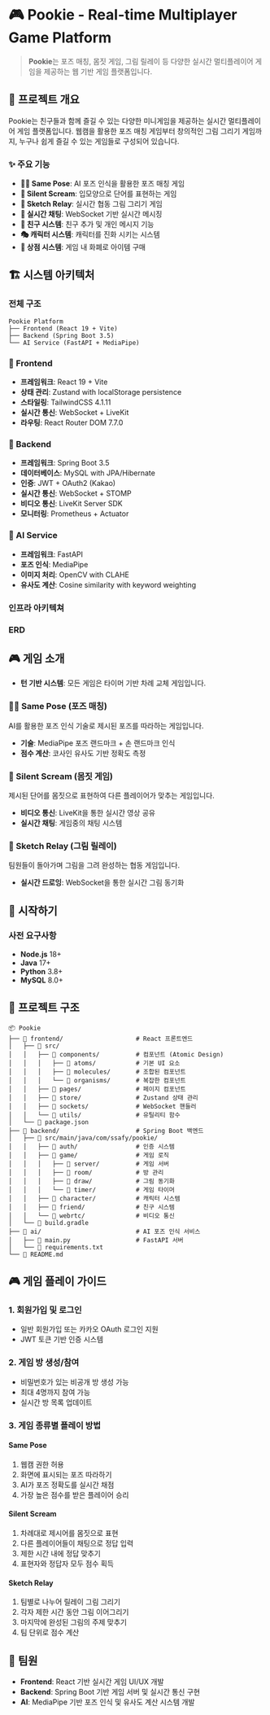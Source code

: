 # 🎮 Pookie - Real-time Multiplayer Game Platform

> **Pookie**는 포즈 매칭, 몸짓 게임, 그림 릴레이 등 다양한 실시간 멀티플레이어 게임을 제공하는 웹 기반 게임 플랫폼입니다.

## 🎯 프로젝트 개요

Pookie는 친구들과 함께 즐길 수 있는 다양한 미니게임을 제공하는 실시간 멀티플레이어 게임 플랫폼입니다. 웹캠을 활용한 포즈 매칭 게임부터 창의적인 그림 그리기 게임까지, 누구나 쉽게 즐길 수 있는 게임들로 구성되어 있습니다.

### ✨ 주요 기능

- **🤸‍♀️ Same Pose**: AI 포즈 인식을 활용한 포즈 매칭 게임
- **🤫 Silent Scream**: 입모양으로 단어를 표현하는 게임
- **🎨 Sketch Relay**: 실시간 협동 그림 그리기 게임
- **💬 실시간 채팅**: WebSocket 기반 실시간 메시징
- **👫 친구 시스템**: 친구 추가 및 개인 메시지 기능
- **🎭 캐릭터 시스템**: 캐릭터를 진화 시키는 시스템
- **🏪 상점 시스템**: 게임 내 화폐로 아이템 구매

## 🏗️ 시스템 아키텍처

### 전체 구조
```
Pookie Platform
├── Frontend (React 19 + Vite)
├── Backend (Spring Boot 3.5)
└── AI Service (FastAPI + MediaPipe)
```

### 📱 Frontend
- **프레임워크**: React 19 + Vite
- **상태 관리**: Zustand with localStorage persistence
- **스타일링**: TailwindCSS 4.1.11
- **실시간 통신**: WebSocket + LiveKit
- **라우팅**: React Router DOM 7.7.0

### 🚀 Backend
- **프레임워크**: Spring Boot 3.5
- **데이터베이스**: MySQL with JPA/Hibernate
- **인증**: JWT + OAuth2 (Kakao)
- **실시간 통신**: WebSocket + STOMP
- **비디오 통신**: LiveKit Server SDK
- **모니터링**: Prometheus + Actuator

### 🤖 AI Service
- **프레임워크**: FastAPI
- **포즈 인식**: MediaPipe
- **이미지 처리**: OpenCV with CLAHE
- **유사도 계산**: Cosine similarity with keyword weighting

### 인프라 아키텍쳐


### ERD


## 🎮 게임 소개

- **턴 기반 시스템**: 모든 게임은 타이머 기반 차례 교체 게임입니다.

### 🤸‍♀️ Same Pose (포즈 매칭)
AI를 활용한 포즈 인식 기술로 제시된 포즈를 따라하는 게임입니다.
- **기술**: MediaPipe 포즈 랜드마크 + 손 랜드마크 인식
- **점수 계산**: 코사인 유사도 기반 정확도 측정

### 🤫 Silent Scream (몸짓 게임)
제시된 단어를 몸짓으로 표현하여 다른 플레이어가 맞추는 게임입니다.
- **비디오 통신**: LiveKit을 통한 실시간 영상 공유
- **실시간 채팅**: 게임중의 채팅 시스템

### 🎨 Sketch Relay (그림 릴레이)
팀원들이 돌아가며 그림을 그려 완성하는 협동 게임입니다.
- **실시간 드로잉**: WebSocket을 통한 실시간 그림 동기화

## 🚀 시작하기

### 사전 요구사항
- **Node.js** 18+ 
- **Java** 17+
- **Python** 3.8+
- **MySQL** 8.0+

## 📁 프로젝트 구조

```
📦 Pookie
├── 📂 frontend/                    # React 프론트엔드
│   ├── 📂 src/
│   │   ├── 📂 components/          # 컴포넌트 (Atomic Design)
│   │   │   ├── 📂 atoms/           # 기본 UI 요소
│   │   │   ├── 📂 molecules/       # 조합된 컴포넌트
│   │   │   └── 📂 organisms/       # 복잡한 컴포넌트
│   │   ├── 📂 pages/               # 페이지 컴포넌트
│   │   ├── 📂 store/               # Zustand 상태 관리
│   │   ├── 📂 sockets/             # WebSocket 핸들러
│   │   └── 📂 utils/               # 유틸리티 함수
│   └── 📄 package.json
├── 📂 backend/                     # Spring Boot 백엔드
│   ├── 📂 src/main/java/com/ssafy/pookie/
│   │   ├── 📂 auth/                # 인증 시스템
│   │   ├── 📂 game/                # 게임 로직
│   │   │   ├── 📂 server/          # 게임 서버
│   │   │   ├── 📂 room/            # 방 관리
│   │   │   ├── 📂 draw/            # 그림 동기화
│   │   │   └── 📂 timer/           # 게임 타이머
│   │   ├── 📂 character/           # 캐릭터 시스템
│   │   ├── 📂 friend/              # 친구 시스템
│   │   └── 📂 webrtc/              # 비디오 통신
│   └── 📄 build.gradle
├── 📂 ai/                          # AI 포즈 인식 서비스
│   ├── 📄 main.py                  # FastAPI 서버
│   └── 📄 requirements.txt
└── 📄 README.md
```

## 🎮 게임 플레이 가이드

### 1. 회원가입 및 로그인
- 일반 회원가입 또는 카카오 OAuth 로그인 지원
- JWT 토큰 기반 인증 시스템

### 2. 게임 방 생성/참여
- 비밀번호가 있는 비공개 방 생성 가능
- 최대 4명까지 참여 가능
- 실시간 방 목록 업데이트

### 3. 게임 종류별 플레이 방법

#### Same Pose
1. 웹캠 권한 허용
2. 화면에 표시되는 포즈 따라하기
3. AI가 포즈 정확도를 실시간 채점
4. 가장 높은 점수를 받은 플레이어 승리

#### Silent Scream
1. 차례대로 제시어를 몸짓으로 표현
2. 다른 플레이어들이 채팅으로 정답 입력
3. 제한 시간 내에 정답 맞추기
4. 표현자와 정답자 모두 점수 획득

#### Sketch Relay
1. 팀별로 나누어 릴레이 그림 그리기
2. 각자 제한 시간 동안 그림 이어그리기
3. 마지막에 완성된 그림의 주제 맞추기
4. 팀 단위로 점수 계산

## 👥 팀원

- **Frontend**: React 기반 실시간 게임 UI/UX 개발
- **Backend**: Spring Boot 기반 게임 서버 및 실시간 통신 구현  
- **AI**: MediaPipe 기반 포즈 인식 및 유사도 계산 시스템 개발
